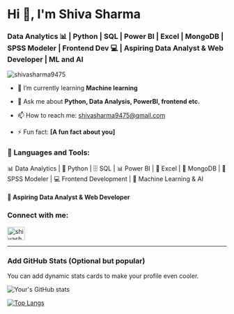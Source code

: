 # Hi 👋, I'm Shiva Sharma

### Data Analytics 📊 | Python | SQL | Power BI | Excel | MongoDB | SPSS Modeler | Frontend Dev 💻 | Aspiring Data Analyst & Web Developer | ML and AI

<p align="left"> <img src="https://komarev.com/ghpvc/?username=your-shivasharma9475&label=Profile%20views&color=0e75b6&style=flat" alt="shivasharma9475" /> </p>

- 🌱 I’m currently learning **Machine learning**

- 💬 Ask me about **Python, Data Analysis, PowerBI, frontend etc.**

- 📫 How to reach me: [shivasharma9475@gmail.com](mailto:shivasharma9475@gmail.com)

- ⚡ Fun fact: **[A fun fact about you]**

<h3 align="left">🚀 Languages and Tools:</h3>

<p align="left">
  📊 Data Analytics | 🐍 Python | 🗄️ SQL | 📊 Power BI | 📑 Excel | 🍃 MongoDB | 🔮 SPSS Modeler | 💻 Frontend Development | 🤖 Machine Learning & AI  
</p>

<h4 align="left">🌟 Aspiring Data Analyst & Web Developer</h4>

<h3 align="left">Connect with me:</h3>
<p align="left">
<a href="https://www.linkedin.com/in/shivasharma0912/" target="blank"><img align="center" src="https://raw.githubusercontent.com/rahuldkjain/github-profile-readme-generator/master/src/images/icons/Social/linked-in-alt.svg" alt="shivasharma9475" height="30" width="40" /></a>
</p>

---

### Add GitHub Stats (Optional but popular)
You can add dynamic stats cards to make your profile even cooler.

![Your's GitHub stats](https://github-readme-stats.vercel.app/api?username=shivasharma9475&show_icons=true&theme=dark)

[![Top Langs](https://github-readme-stats.vercel.app/api/top-langs/?username=shivasharma9475&layout=compact&theme=dark)](https://github.com/anuraghazra/github-readme-stats)
